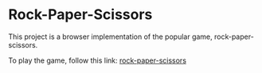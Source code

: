 # Rock-Paper-Scissors

This project is a browser implementation of the popular game,
rock-paper-scissors.

To play the game, follow this link:
[rock-paper-scissors]()
